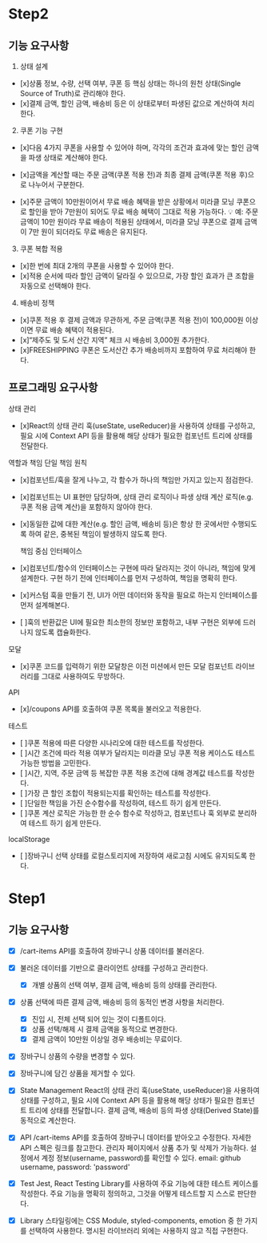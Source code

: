 # Step2

## 기능 요구사항

1. 상태 설계

- [x]상품 정보, 수량, 선택 여부, 쿠폰 등 핵심 상태는 하나의 원천 상태(Single Source of Truth)로 관리해야 한다.
- [x]결제 금액, 할인 금액, 배송비 등은 이 상태로부터 파생된 값으로 계산하여 처리한다.

2. 쿠폰 기능 구현

- [x]다음 4가지 쿠폰을 사용할 수 있어야 하며, 각각의 조건과 효과에 맞는 할인 금액을 파생 상태로 계산해야 한다.

- [x]금액을 계산할 때는 주문 금액(쿠폰 적용 전)과 최종 결제 금액(쿠폰 적용 후)으로 나누어서 구분한다.

- [x]주문 금액이 10만원이어서 무료 배송 혜택을 받은 상황에서 미라클 모닝 쿠폰으로 할인을 받아 7만원이 되어도 무료 배송 혜택이 그대로 적용 가능하다.
  💡 예: 주문 금액이 10만 원이라 무료 배송이 적용된 상태에서,
  미라클 모닝 쿠폰으로 결제 금액이 7만 원이 되더라도 무료 배송은 유지된다.

3. 쿠폰 복합 적용

- [x]한 번에 최대 2개의 쿠폰을 사용할 수 있어야 한다.
- [x]적용 순서에 따라 할인 금액이 달라질 수 있으므로, 가장 할인 효과가 큰 조합을 자동으로 선택해야 한다.

4. 배송비 정책

- [x]쿠폰 적용 후 결제 금액과 무관하게, 주문 금액(쿠폰 적용 전)이 100,000원 이상이면 무료 배송 혜택이 적용된다.
- [x]“제주도 및 도서 산간 지역” 체크 시 배송비 3,000원 추가한다.
- [x]FREESHIPPING 쿠폰은 도서산간 추가 배송비까지 포함하여 무료 처리해야 한다.

## 프로그래밍 요구사항

상태 관리

- [x]React의 상태 관리 훅(useState, useReducer)을 사용하여 상태를 구성하고, 필요 시에 Context API 등을 활용해 해당 상태가 필요한 컴포넌트 트리에 상태를 전달한다.

역할과 책임
단일 책임 원칙

- [x]컴포넌트/훅을 잘게 나누고, 각 함수가 하나의 책임만 가지고 있는지 점검한다.
- [x]컴포넌트는 UI 표현만 담당하며, 상태 관리 로직이나 파생 상태 계산 로직(e.g. 쿠폰 적용 금액 계산)을 포함하지 않아야 한다.
- [x]동일한 값에 대한 계산(e.g. 할인 금액, 배송비 등)은 항상 한 곳에서만 수행되도록 하여 같은, 중복된 책임이 발생하지 않도록 한다.

  책임 중심 인터페이스

- [x]컴포넌트/함수의 인터페이스는 구현에 따라 달라지는 것이 아니라, 책임에 맞게 설계한다. 구현 하기 전에 인터페이스를 먼저 구성하여, 책임을 명확히 한다.
- [x]커스텀 훅을 만들기 전, UI가 어떤 데이터와 동작을 필요로 하는지 인터페이스를 먼저 설계해본다.
- [ ]훅의 반환값은 UI에 필요한 최소한의 정보만 포함하고, 내부 구현은 외부에 드러나지 않도록 캡슐화한다.

모달

- [x]쿠폰 코드를 입력하기 위한 모달창은 이전 미션에서 만든 모달 컴포넌트 라이브러리를 그대로 사용하여도 무방하다.

API

- [x]/coupons API를 호출하여 쿠폰 목록을 불러오고 적용한다.

테스트

- [ ]쿠폰 적용에 따른 다양한 시나리오에 대한 테스트를 작성한다.
- [ ]시간 조건에 따라 적용 여부가 달라지는 미라클 모닝 쿠폰 적용 케이스도 테스트 가능한 방법을 고민한다.
- [ ]시간, 지역, 주문 금액 등 복잡한 쿠폰 적용 조건에 대해 경계값 테스트를 작성한다.
- [ ]가장 큰 할인 조합이 적용되는지를 확인하는 테스트를 작성한다.
- [ ]단일한 책임을 가진 순수함수를 작성하여, 테스트 하기 쉽게 만든다.
- [ ]쿠폰 계산 로직은 가능한 한 순수 함수로 작성하고, 컴포넌트나 훅 외부로 분리하여 테스트 하기 쉽게 만든다.

localStorage

- [ ]장바구니 선택 상태를 로컬스토리지에 저장하여 새로고침 시에도 유지되도록 한다.

# Step1

## 기능 요구사항

- [x] /cart-items API를 호출하여 장바구니 상품 데이터를 불러온다.
- [x] 불러온 데이터를 기반으로 클라이언트 상태를 구성하고 관리한다.
  - [x] 개별 상품의 선택 여부, 결제 금액, 배송비 등의 상태를 관리한다.
- [x] 상품 선택에 따른 결제 금액, 배송비 등의 동적인 변경 사항을 처리한다.
  - [x] 진입 시, 전체 선택 되어 있는 것이 디폴트이다.
  - [x] 상품 선택/해제 시 결제 금액을 동적으로 변경한다.
  - [x] 결제 금액이 10만원 이상일 경우 배송비는 무료이다.
- [x] 장바구니 상품의 수량을 변경할 수 있다.
- [x] 장바구니에 담긴 상품을 제거할 수 있다.

- [x] State Management
      React의 상태 관리 훅(useState, useReducer)을 사용하여 상태를 구성하고, 필요 시에 Context API 등을 활용해 해당 상태가 필요한 컴포넌트 트리에 상태를 전달합니다.
      결제 금액, 배송비 등의 파생 상태(Derived State)를 동적으로 계산한다.

- [x] API
      /cart-items API를 호출하여 장바구니 데이터를 받아오고 수정한다. 자세한 API 스펙은 링크를 참고한다.
      관리자 페이지에서 상품 추가 및 삭제가 가능하다.
      설정에서 계정 정보(username, password)를 확인할 수 있다.
      email: github username, password: 'password'

- [x] Test
      Jest, React Testing Library를 사용하여 주요 기능에 대한 테스트 케이스를 작성한다.
      주요 기능을 명확히 정의하고, 그것을 어떻게 테스트할 지 스스로 판단한다.

- [x] Library
      스타일링에는 CSS Module, styled-components, emotion 중 한 가지를 선택하여 사용한다.
      명시된 라이브러리 외에는 사용하지 않고 직접 구현한다.
